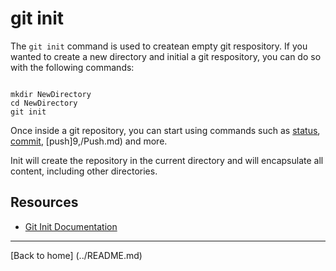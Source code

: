 # git init

The `git init` command is used to createan empty git respository. 
If you wanted to create a new directory and initial a git respository, you can do so with the following commands: 
```

mkdir NewDirectory
cd NewDirectory 
git init
```
Once inside a git repository, you can start using commands such as
[status](./Status.md),
[commit](./Commit.md),
[push]9,/Push.md)
and more.

Init will create the repository in the current directory and will encapsulate all content, including other directories. 
## Resources 

- [Git Init Documentation](https://git-scm.com/docs/git-init)

---

[Back to home] (../README.md)